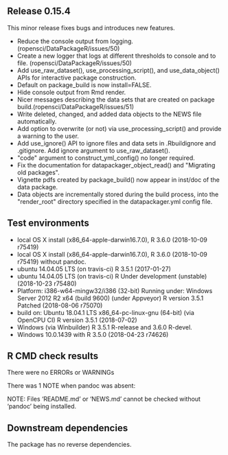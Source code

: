 ## Release 0.15.4
This minor release fixes bugs and introduces new features.

* Reduce the console output from logging. (ropensci/DataPackageR/issues/50)
* Create a new logger that logs at different thresholds to console and to file. (ropensci/DataPackageR/issues/50)
* Add use_raw_dataset(), use_processing_script(), and use_data_object() APIs for interactive package construction.
* Default on package_build is now install=FALSE.
* Hide console output from Rmd render.
* Nicer messages describing the data sets that are created on package build.(ropensci/DataPackageR/issues/51)
* Write deleted, changed, and added data objects to the NEWS file automatically.
* Add option to overwrite (or not) via use_processing_script() and provide a warning to the user.
* Add use_ignore() API to ignore files and data sets in .Rbuildignore and .gitignore. Add ignore argument to use_raw_dataset().
* "code" argument to construct_yml_config() no longer required.
* Fix the documentation for datapackager_object_read() and "Migrating old packages".
* Vignette pdfs created by package_build() now appear in inst/doc of the data package.
* Data objects are incrementally stored during the build process, into the "render_root" directory specified in the datapackager.yml config file.


## Test environments
* local OS X install (x86_64-apple-darwin16.7.0), R 3.6.0  (2018-10-09 r75419)
* local OS X install (x86_64-apple-darwin16.7.0), R 3.6.0  (2018-10-09 r75419) without pandoc.
* ubuntu  14.04.05 LTS (on travis-ci) R 3.5.1 (2017-01-27)
* ubuntu  14.04.05 LTS (on travis-ci) R Under development (unstable) (2018-10-23 r75480)
* Platform: i386-w64-mingw32/i386 (32-bit) Running under: Windows Server 2012 R2 x64 (build 9600) (under Appveyor) R version 3.5.1 Patched (2018-08-06 r75070)
* build on: Ubuntu 18.04.1 LTS x86_64-pc-linux-gnu (64-bit) (via OpenCPU CI) R version 3.5.1 (2018-07-02)
* Windows (via Winbuilder) R 3.5.1 R-release and  3.6.0 R-devel.
* Windows 10.0.1439 with R 3.5.0 (2018-04-23 r74626)

## R CMD check results

There were no ERRORs or WARNINGs 

There was 1 NOTE when pandoc was absent:

NOTE:
Files ‘README.md’ or ‘NEWS.md’ cannot be checked without ‘pandoc’ being installed.

## Downstream dependencies

The package has no reverse dependencies.
